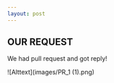 ```yaml
---
layout: post
---
```


## OUR REQUEST

We had pull request and got reply!

![Alttext](images/PR_1 (1).png)
